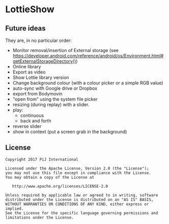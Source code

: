# LottieShow

## Future ideas

They are, in no particular order:
- Monitor removal/insertion of External storage (see https://developer.android.com/reference/android/os/Environment.html#getExternalStorageDirectory())
- Online library
- Export as video
- Show Lottie library version
- Change background colour (with a colour picker or a simple RGB value)
- auto-sync with Google drive or Dropbox
- export from Bodymovin
- "open from" using the system file picker
- resizing (during replay) with a slider.
- play:
  - continuous
  - back and forth
- reverse slider
- show in context (put a screen grab in the background)


License
-------

    Copyright 2017 PiJ International

    Licensed under the Apache License, Version 2.0 (the "License");
    you may not use this file except in compliance with the License.
    You may obtain a copy of the License at

       http://www.apache.org/licenses/LICENSE-2.0

    Unless required by applicable law or agreed to in writing, software
    distributed under the License is distributed on an "AS IS" BASIS,
    WITHOUT WARRANTIES OR CONDITIONS OF ANY KIND, either express or implied.
    See the License for the specific language governing permissions and
    limitations under the License.

